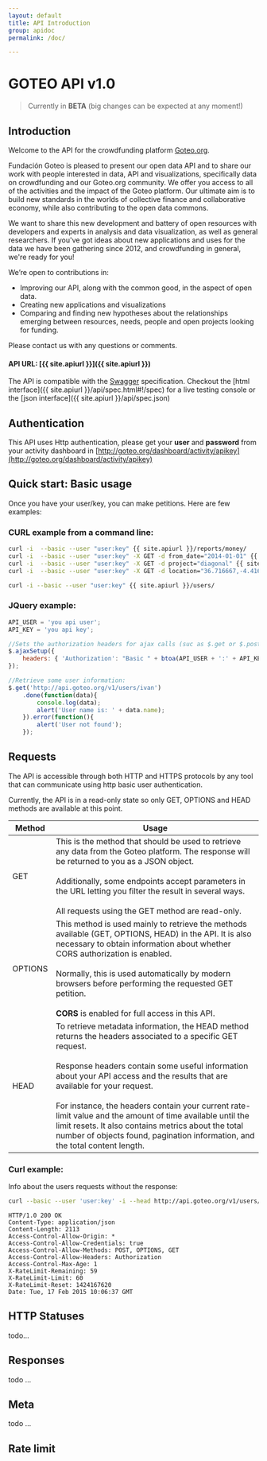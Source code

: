 ```yaml
---
layout: default
title: API Introduction
group: apidoc
permalink: /doc/

---
```

# GOTEO API v1.0
> Currently in **BETA** (big changes can be expected at any moment!)

## Introduction

Welcome to the API for the crowdfunding platform [Goteo.org](http://goteo.org).

Fundación Goteo is pleased to present our open data API and to share our work with people interested in data, API and visualizations, specifically data on crowdfunding and our Goteo.org community. We offer you access to all of the activities and the impact of the Goteo platform. Our ultimate aim is to build new standards in the worlds of collective finance and collaborative economy, while also contributing to the open data commons.  

We want to share this new development and battery of open resources with developers and experts in analysis and data visualization, as well as general researchers. If you've got ideas about new applications and uses for the data we have been gathering since 2012, and crowdfunding in general, we're ready for you!

We’re open to contributions in:

* Improving our API, along with the common good, in the aspect of open data.
* Creating new applications and visualizations 
* Comparing and finding new hypotheses about the relationships emerging between resources, needs, people and open projects looking for funding.

Please contact us with any questions or comments.

#### API URL: [{{ site.apiurl }}]({{ site.apiurl }})

The API is compatible with the [Swagger](http://swagger.io/) specification. Checkout the [html interface]({{ site.apiurl }}/api/spec.html#!/spec) for a live testing console or the [json interface]({{ site.apiurl }}/api/spec.json)


## Authentication

This API uses Http authentication, please get your **user** and **password** from your activity dashboard in [http://goteo.org/dashboard/activity/apikey](http://goteo.org/dashboard/activity/apikey)

## Quick start: Basic usage

Once you have your user/key, you can make petitions. Here are few examples:

### CURL example from a command line:

```bash
curl -i  --basic --user "user:key" {{ site.apiurl }}/reports/money/
curl -i  --basic --user "user:key" -X GET -d from_date="2014-01-01" {{ site.apiurl }}/reports/money/
curl -i  --basic --user "user:key" -X GET -d project="diagonal" {{ site.apiurl }}/reports/money/
curl -i  --basic --user "user:key" -X GET -d location="36.716667,-4.416667,100" {{ site.apiurl }}/reports/projects/

curl -i --basic --user "user:key" {{ site.apiurl }}/users/ 
```

### JQuery example:

```javascript
API_USER = 'you api user';
API_KEY = 'you api key';

//Sets the authorization headers for ajax calls (suc as $.get or $.post)
$.ajaxSetup({
    headers: { 'Authorization': "Basic " + btoa(API_USER + ':' + API_KEY)},
});

//Retrieve some user information:
$.get('http://api.goteo.org/v1/users/ivan')
    .done(function(data){
        console.log(data);
        alert('User name is: ' + data.name);
    }).error(function(){
        alert('User not found');
    });


```

## Requests

The API is accessible through both HTTP and HTTPS protocols by any tool that can communicate using http basic user authentication.

Currently, the API is in a read-only state so only GET, OPTIONS and HEAD methods are available at this point.

|  Method | Usage |
| ------- | ----- |
| GET     | This is the method that should be used to retrieve any data from the Goteo platform. The response will be  returned to you as a JSON object.<br><br> Additionally, some endpoints accept parameters in the URL letting you filter the result in several ways.<br><br> All requests using the GET method are read-only.    |
| OPTIONS | This method is used mainly to retrieve the methods available (GET, OPTIONS, HEAD) in the API. It is also necessary to obtain information about whether CORS authorization is enabled.<br><br> Normally, this is used automatically by modern browsers before performing the requested GET petition.<br><br>**CORS** is enabled for full access in this API. |
| HEAD    | To retrieve metadata information, the HEAD method returns the headers associated to a specific GET request.<br><br>Response headers contain some useful information about your API access and the results that are available for your request.<br><br>For instance, the headers contain your current rate-limit value and the amount of time available until the limit resets. It also contains metrics about the total number of objects found, pagination information, and the total content length.  |

### Curl example:

Info about the users requests without the response:

```bash
curl --basic --user 'user:key' -i --head http://api.goteo.org/v1/users/
```

```
HTTP/1.0 200 OK
Content-Type: application/json
Content-Length: 2113
Access-Control-Allow-Origin: *
Access-Control-Allow-Credentials: true
Access-Control-Allow-Methods: POST, OPTIONS, GET
Access-Control-Allow-Headers: Authorization
Access-Control-Max-Age: 1
X-RateLimit-Remaining: 59
X-RateLimit-Limit: 60
X-RateLimit-Reset: 1424167620
Date: Tue, 17 Feb 2015 10:06:37 GMT
```

## HTTP Statuses

todo...

## Responses

todo ...

## Meta

todo ...

## Rate limit
